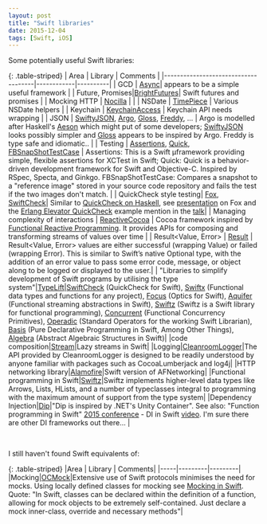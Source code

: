 ```yaml
---
layout: post
title: "Swift libraries"
date: 2015-12-04
tags: [Swift, iOS]
---
```

Some potentially useful Swift libraries:

{: .table-striped}
| Area                                | Library      | Comments  |
|-------------------------------------|------------|----------|
| GCD                                 | [Async](https://github.com/duemunk/Async)| appears to be a simple useful framework |
| Future, Promises|[BrightFutures](https://github.com/Thomvis/BrightFutures)| Swift futures and promises |
| Mocking HTTP                        | [Nocilla](http://mr-v.github.io/http-testing-in-swift-with-nocilla/) |                 |
| NSDate                              | [TimePiece](https://github.com/naoty/Timepiece) | Various NSDate helpers  |
| Keychain                            | [KeychainAccess](https://github.com/kishikawakatsumi/KeychainAccess) | Keychain API needs wrapping  |
| JSON                                | [SwiftyJSON](https://github.com/SwiftyJSON/SwiftyJSON), [Argo](https://github.com/thoughtbot/Argo), [Gloss](https://github.com/hkellaway/Gloss), [Freddy](https://github.com/bignerdranch/Freddy), ... | Argo is modelled after Haskell's [Aeson](https://www.schoolofhaskell.com/school/starting-with-haskell/libraries-and-frameworks/text-manipulation/json) which might put of some developers; [SwiftyJSON](https://github.com/SwiftyJSON/SwiftyJSON) looks possibly simpler and [Gloss](http://harlankellaway.com/Gloss/) appears to be inspired by Argo. Freddy is type safe and idiomatic.. |
| Testing                             | [Assertions](https://github.com/antitypical/Assertions), [Quick](https://github.com/Quick/Quick), [FBSnapShotTestCase](https://github.com/facebook/ios-snapshot-test-case) | Assertions: This is a Swift µframework providing simple, flexible assertions for XCTest in Swift; Quick: Quick is a behavior-driven development framework for Swift and Objective-C. Inspired by RSpec, Specta, and Ginkgo. FBSnapShotTestCase: Compares a snapshot to a "reference image" stored in your source code repository and fails the test if the two images don't match. |
| QuickCheck style testing| [Fox](http://fox-testing.readthedocs.org/en/latest/), [SwiftCheck](https://github.com/typelift/SwiftCheck)| Similar to [QuickCheck on Haskell](https://wiki.haskell.org/Introduction_to_QuickCheck2), see [presentation](http://2014.funswiftconf.com/speakers/brian.html) on Fox and the [Erlang Elevator QuickCheck](http://advanced-erlang.com/videos/test-elevator-software-with-quickcheck/) example mention in the [talk](http://2014.funswiftconf.com/speakers/brian.html)|
| Managing complexity of interactions | [ReactiveCocoa](https://github.com/ReactiveCocoa/ReactiveCocoa)  | Cocoa framework inspired by [Functional Reactive Programming](https://en.wikipedia.org/wiki/Functional_reactive_programming). It provides APIs for composing and transforming streams of values over time |
| Result<Value, Error>                |  [Result](https://github.com/antitypical/Result) | Result<Value, Error> values are either successful (wrapping Value) or failed (wrapping Error). This is similar to Swift’s native Optional type, with the addition of an error value to pass some error code, message, or object along to be logged or displayed to the user.|
| "Libraries to simplify development of Swift programs by utilising the type system"|[TypeLift](https://github.com/typelift)|[SwiftCheck](https://github.com/typelift/SwiftCheck) (QuickCheck for Swift), [Swiftx](https://github.com/typelift/Swiftx) (Functional data types and functions for any project), [Focus](https://github.com/typelift/Focus) (Optics for Swift), [Aquifer](https://github.com/typelift/Aquifer) (Functional streaming abstractions in Swift), [Swiftz](https://github.com/typelift/Swiftz) (Swiftz is a Swift library for functional programming), [Concurrent](https://github.com/typelift/Concurrent) (Functional Concurrency Primitives), [Operadic](https://github.com/typelift/Operadics) (Standard Operators for the working Swift Librarian), [Basis](https://github.com/typelift/Basis) (Pure Declarative Programming in Swift, Among Other Things), [Algebra](https://github.com/typelift/Algebra) (Abstract Algebraic Structures in Swift)|
|code composition|[Stream](https://github.com/antitypical/Stream)|Lazy streams in Swift|
|Logging|[CleanroomLogger](https://github.com/emaloney/CleanroomLogger)|The API provided by CleanroomLogger is designed to be readily understood by anyone familiar with packages such as CocoaLumberjack and log4j|
|HTTP networking library|[Alamofire](https://github.com/Alamofire/Alamofire)|Swift version of AFNetworking|
|Functional programming in Swift|[Swiftz](https://github.com/typelift/swiftz)|Swiftz implements higher-level data types like Arrows, Lists, HLists, and a number of typeclasses integral to programming with the maximum amount of support from the type system|
|Dependency Injection|[Dip](https://github.com/AliSoftware/Dip)|"Dip is inspired by .NET's Unity Container". See also: "Function programming in Swift" [2015 conference](http://2015.funswiftconf.com) - DI in Swift [ video](https://youtu.be/2--pYf1T6Xc). I'm sure there are other DI frameworks out there... |

<br />

I still haven't found Swift equivalents of:

{: .table-striped}
|Area | Library | Comments|
|-----|---------|---------|
|Mocking|[OCMock](http://ocmock.org)|Extensive use of Swift protocols minimises the need for mocks. Using locally defined classes for mocking see [Mocking in Swift](http://nshipster.com/xctestcase/). Quote: "In Swift, classes can be declared within the definition of a function, allowing for mock objects to be extremely self-contained. Just declare a mock inner-class, override and necessary methods"|
